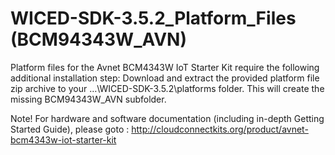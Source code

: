 # WICED-SDK-3.5.2_Platform_Files (BCM94343W_AVN) 

Platform files for the Avnet BCM4343W IoT Starter Kit require the following additional installation step:
Download and extract the provided platform file zip archive to your …\WICED-SDK-3.5.2\platforms folder. 
This will create the missing BCM94343W_AVN subfolder.  

Note! For hardware and software documentation (including in-depth Getting Started Guide), please goto :
http://cloudconnectkits.org/product/avnet-bcm4343w-iot-starter-kit
